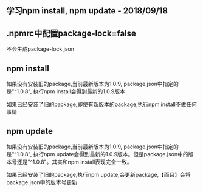 ## 学习npm install, npm update - 2018/09/18

## .npmrc中配置package-lock=false
不会生成package-lock.json

## npm install 

如果没有安装旧的package,当前最新版本为1.0.9, package.json中指定的是"^1.0.8", 执行npm install会得到最新的1.0.9版本

如果已经安装了旧的package,即使有新版本的package,执行npm install不做任何事情

## npm update 

如果没有安装旧的package,当前最新版本为1.0.9, package.json中指定的是"^1.0.8", 执行npm update会得到最新的1.0.9版本。但是package.json中的版本号还是"^1.0.8"。其实和npm install表现完全一致。

如果已经安装了旧的package,执行npm update,会更新package,【而且】会将package.json中的版本号更新